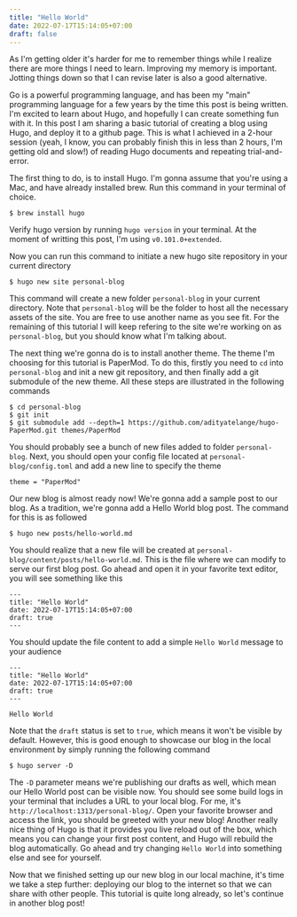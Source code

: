 ```yaml
---
title: "Hello World"
date: 2022-07-17T15:14:05+07:00
draft: false
---
```


As I'm getting older it's harder for me to remember things while I realize there are more things I need to learn. Improving my memory is important. Jotting things down so that I can revise later is also a good alternative. 

Go is a powerful programming language, and has been my "main" programming language for a few years by the time this post is being written. I'm excited to learn about Hugo, and hopefully I can create something fun with it. In this post I am sharing a basic tutorial of creating a blog using Hugo, and deploy it to a github page. This is what I achieved in a 2-hour session (yeah, I know, you can probably finish this in less than 2 hours, I'm getting old and slow!) of reading Hugo documents and repeating trial-and-error.

The first thing to do, is to install Hugo. I'm gonna assume that you're using a Mac, and have already installed brew. Run this command in your terminal of choice.
```
$ brew install hugo
```
Verify hugo version by running `hugo version` in your terminal. At the moment of writting this post, I'm using `v0.101.0+extended`.

Now you can run this command to initiate a new hugo site repository in your current directory
```
$ hugo new site personal-blog
```
This command will create a new folder `personal-blog` in your current directory. Note that `personal-blog` will be the folder to host all the necessary assets of the site. You are free to use another name as you see fit. For the remaining of this tutorial I will keep refering to the site we're working on as `personal-blog`, but you should know what I'm talking about.

The next thing we're gonna do is to install another theme. The theme I'm choosing for this tutorial is PaperMod. To do this, firstly you need to `cd` into `personal-blog` and init a new git repository, and then finally add a git submodule of the new theme. All these steps are illustrated in the following commands
```
$ cd personal-blog
$ git init
$ git submodule add --depth=1 https://github.com/adityatelange/hugo-PaperMod.git themes/PaperMod
``` 
You should probably see a bunch of new files added to folder `personal-blog`. Next, you should open your config file located at `personal-blog/config.toml` and add a new line to specify the theme
```
theme = "PaperMod"
```
Our new blog is almost ready now! We're gonna add a sample post to our blog. As a tradition, we're gonna add a Hello World blog post. The command for this is as followed
```
$ hugo new posts/hello-world.md
```
You should realize that a new file will be created at `personal-blog/content/posts/hello-world.md`. This is the file where we can modify to serve our first blog post. Go ahead and open it in your favorite text editor, you will see something like this
```
---
title: "Hello World"
date: 2022-07-17T15:14:05+07:00
draft: true
---
```
You should update the file content to add a simple `Hello World` message to your audience
```
---
title: "Hello World"
date: 2022-07-17T15:14:05+07:00
draft: true
---

Hello World
```
Note that the `draft` status is set to `true`, which means it won't be visible by default. However, this is good enough to showcase our blog in the local environment by simply running the following command
```
$ hugo server -D
```
The `-D` parameter means we're publishing our drafts as well, which mean our Hello World post can be visible now. You should see some build logs in your terminal that includes a URL to your local blog. For me, it's `http://localhost:1313/personal-blog/`. Open your favorite browser and access the link, you should be greeted with your new blog! Another really nice thing of Hugo is that it provides you live reload out of the box, which means you can change your first post content, and Hugo will rebuild the blog automatically. Go ahead and try changing `Hello World` into something else and see for yourself.

Now that we finished setting up our new blog in our local machine, it's time we take a step further: deploying our blog to the internet so that we can share with other people. This tutorial is quite long already, so let's continue in another blog post!